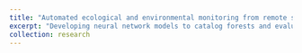 ```yaml
---
title: "Automated ecological and environmental monitoring from remote sensing data"
excerpt: "Developing neural network models to catalog forests and evaluate post-wildfire damage"
collection: research
---
```


